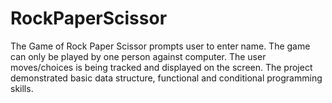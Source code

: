 # RockPaperScissor
The Game of Rock Paper Scissor prompts user to enter name. The game can only be played by one person against computer. The user moves/choices is being tracked and displayed on the screen. The project demonstrated basic data structure, functional and conditional programming skills.
